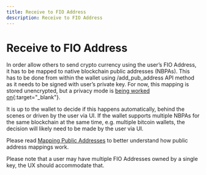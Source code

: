 ```yaml
---
title: Receive to FIO Address
description: Receive to FIO Address
---
```


# Receive to FIO Address

In order allow others to send crypto currency using the user’s FIO Address, it has to be mapped to native blockchain public addresses (NBPAs). This has to be done from within the wallet using /add_pub_address API method as it needs to be signed with user’s private key. For now, this mapping is stored unencrypted, but a privacy mode is [being worked on](https://github.com/fioprotocol/fips){:target="_blank"}.

It is up to the wallet to decide if this happens automatically, behind the scenes or driven by the user via UI. If the wallet supports multiple NBPAs for the same blockchain at the same time, e.g. multiple bitcoin wallets, the decision will likely need to be made by the user via UI.

Please read [Mapping Public Addresses]({{site.baseurl}}/docs/integration-guide/mapping) to better understand how public address mappings work.

Please note that a user may have multiple FIO Addresses owned by a single key, the UX should accommodate that.
